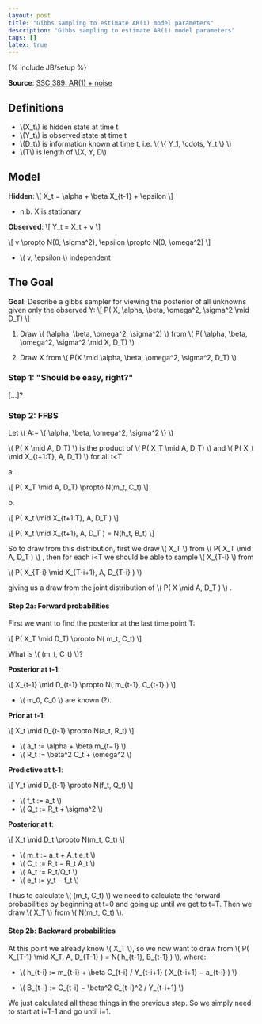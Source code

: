 ```yaml
---
layout: post
title: "Gibbs sampling to estimate AR(1) model parameters"
description: "Gibbs sampling to estimate AR(1) model parameters"
tags: []
latex: true
---
```

{% include JB/setup %}

__Source__: [SSC 389: AR(1) + noise](http://faculty.mccombs.utexas.edu/carlos.carvalho/teaching/Section4SSC389.pdf)

## Definitions

* \\(X_t\\) is hidden state at time t
* \\(Y_t\\) is observed state at time t
* \\(D_t\\) is information known at time t, i.e. \\( \\{ Y_1, \cdots, Y_t \\} \\)
* \\(T\\) is length of \\(X, Y, D\\)

## Model

__Hidden__:
    \\[ X_t = \alpha + \beta X_{t-1} + \epsilon \\]

* n.b. X is stationary

__Observed__:
    \\[ Y_t = X_t + v \\]

\\[ v \propto N(0, \sigma^2), \epsilon \propto N(0, \omega^2) \\]

* \\( v, \epsilon \\) independent

## The Goal

__Goal__: Describe a gibbs sampler for viewing the posterior of all unknowns given only the observed Y:
\\[ P( X, \alpha, \beta, \omega^2, \sigma^2 \mid D_T) \\]

1. Draw
\\( (\alpha, \beta, \omega^2, \sigma^2) \\) from
\\( P( \alpha, \beta, \omega^2, \sigma^2 \mid X, D_T) \\)

2. Draw X from
\\( P(X \mid \alpha, \beta, \omega^2, \sigma^2, D_T) \\)

### Step 1: "Should be easy, right?"

[...]?

### Step 2: FFBS

Let \\( A:= \\{ \alpha, \beta, \omega^2, \sigma^2 \\} \\)

\\( P( X \mid A, D_T) \\)
is the product of
\\( P( X_T \mid A, D_T) \\)
and
\\( P( X_t \mid X_{t+1:T}, A, D_T) \\)
for all t<T

a.

\\[ P( X_T \mid A, D_T) \propto N(m_t, C_t) \\]

b.

\\[ P( X_t \mid X_{t+1:T}, A, D_T ) \\]

\\[ P( X_t \mid X_{t+1}, A, D_T ) = N(h_t, B_t) \\]

So to draw from this distribution, first we draw \\( X_T \\) from \\( P( X_T \mid A, D_T ) \\) , then for each i<T we should be able to sample \\( X_{T-i} \\) from

\\( P( X\_{T-i} \mid X\_{T-i+1}, A, D\_{T-i} ) \\)

giving us a draw from the joint distribution of \\( P( X \mid A, D_T ) \\) .

#### Step 2a: Forward probabilities

First we want to find the posterior at the last time point T:

\\[ P( X_T \mid D_T) \propto N( m_t, C_t) \\]

What is \\( (m_t, C_t) \\)?

__Posterior at t-1__:

\\[ X\_{t-1} \mid D\_{t-1} \propto N( m\_{t-1}, C\_{t-1} ) \\]

* \\( m_0, C_0 \\) are known (?).

__Prior at t-1__:

\\[ X_t \mid D_{t-1} \propto N(a_t, R_t) \\]

* \\( a_t := \alpha + \beta m_{t−1} \\)
* \\( R_t := \beta^2 C_t + \omega^2 \\)

__Predictive at t-1__:

\\[ Y_t \mid D_{t-1} \propto N(f_t, Q_t) \\]

* \\( f_t := a_t \\)
* \\( Q_t := R_t + \sigma^2 \\)

__Posterior at t__:

\\[ X_t \mid D_t \propto N(m_t, C_t) \\]

* \\( m_t := a_t + A_t e_t \\)
* \\( C_t := R_t − R_t A_t \\)
* \\( A_t := R_t/Q_t \\)
* \\( e_t := y_t − f_t \\)

Thus to calculate \\( (m_t, C_t) \\) we need to calculate the forward probabilities by beginning at t=0 and going up until we get to t=T. Then we draw \\( X_T \\) from \\( N(m_t, C_t) \\).

#### Step 2b: Backward probabilities

At this point we already know \\( X_T \\), so we now want to draw from \\( P( X\_{T-1} \mid X_T, A, D\_{T-1} ) = N( h\_{t-1}, B\_{t-1} ) \\), where:

* \\( h\_{t-i} := m\_{t-i} + \beta C\_{t-i} / Y\_{t-i+1} ( X\_{t-i+1} − a\_{t-i} ) \\)

* \\( B\_{t-i} := C\_{t-i} − \beta^2 C\_{t-i}^2 / Y\_{t-i+1} \\)

We just calculated all these things in the previous step. So we simply need to start at i=T-1 and go until i=1.
